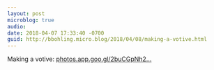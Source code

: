 ```yaml
---
layout: post
microblog: true
audio: 
date: 2018-04-07 17:33:40 -0700
guid: http://bbohling.micro.blog/2018/04/08/making-a-votive.html
---
```

Making a votive: [photos.app.goo.gl/2buCGpNh2...](https://photos.app.goo.gl/2buCGpNh2FPoNHcz2)

